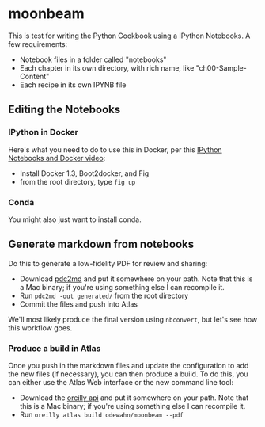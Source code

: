 moonbeam
========

This is test for writing the Python Cookbook using a IPython Notebooks.  A few requirements:

* Notebook files in a folder called "notebooks"
* Each chapter in its own directory, with rich name, like "ch00-Sample-Content"
* Each recipe in its own IPYNB file

## Editing the Notebooks

### IPython in Docker

Here's what you need to do to use this in Docker, per this [IPython Notebooks and Docker video](https://www.youtube.com/watch?v=FiJbwznhRFA&feature=youtu.be):

* Install Docker 1.3, Boot2docker, and Fig
* from the root directory, type `fig up`

### Conda

You might also just want to install conda.

## Generate markdown from notebooks

Do this to generate a low-fidelity PDF for review and sharing:

* Download  [pdc2md](https://github.com/odewahn/pdc2md/releases) and put it somewhere on your path.  Note that this is a Mac binary; if you're using something else I can recompile it.
* Run `pdc2md -out generated/` from the root directory
* Commit the files and push into Atlas

We'll most likely produce the final version using `nbconvert`, but let's see how this workflow goes.


### Produce a build in Atlas

Once you push in the markdown files and update the configuration to add the new files (if necessary), you can then produce a build.  To do this, you can either use the Atlas Web interface or the new command line tool:

* Download the [oreilly api](https://github.com/odewahn/atlas-cli/releases/tag/0.0.4) and put it somewhere on your path.  Note that this is a Mac binary; if you're using something else I can recompile it.
* Run `oreilly atlas build odewahn/moonbeam --pdf`
